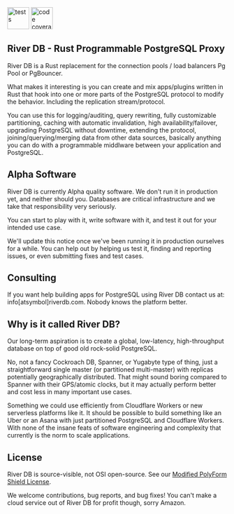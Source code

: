 <img alt="tests" src="https://github.com/riverdb/riverdb/actions/workflows/tests.yml/badge.svg" height=50 />
<a href="https://codecov.io/gh/riverdb/riverdb">
  <img alt="code coverage" src="https://codecov.io/gh/riverdb/riverdb/branch/master/graph/badge.svg?token=EjhI1wBhtG" height=50 />
</a>

## River DB - Rust Programmable PostgreSQL Proxy

River DB is a Rust replacement for the connection pools / load balancers Pg Pool or PgBouncer.

What makes it interesting is you can create and mix apps/plugins written in Rust that hook into one or more parts of the PostgreSQL protocol to modify the behavior. Including the replication stream/protocol.

You can use this for logging/auditing, query rewriting, fully customizable partitioning, caching with automatic invalidation, high availability/failover, upgrading PostgreSQL without downtime, extending the protocol, joining/querying/merging data from other data sources, basically anything you can do with a programmable middlware between your application and PostgreSQL.

## Alpha Software

River DB is currently Alpha quality software. We don't run it in production yet, and neither should you. Databases are critical infrastructure and we take that responsibility very seriously.

You can start to play with it, write software with it, and test it out for your intended use case.

We'll update this notice once we've been running it in production ourselves for a while. You can help out by helping us test it, finding and reporting issues, or even submitting fixes and test cases.

## Consulting

If you want help building apps for PostgreSQL using River DB contact us at: info[atsymbol]riverdb.com. Nobody knows the platform better.

## Why is it called River DB?

Our long-term aspiration is to create a global, low-latency, high-throughput database on top of good old rock-solid PostgreSQL.

No, not a fancy Cockroach DB, Spanner, or Yugabyte type of thing, just a straightforward single master (or partitioned multi-master) with replicas potentially geographically distributed.
That might sound boring compared to Spanner with their GPS/atomic clocks, but it may actually perform better
and cost less in many important use cases.

Something we could use efficiently from Cloudflare Workers or new serverless platforms like it. It should be possible
to build something like an Uber or an Asana with just partitioned PostgreSQL and Cloudflare Workers. With none of the insane feats of
software engineering and complexity that currently is the norm to scale applications.

## License

River DB is source-visible, not OSI open-source. See our [Modified PolyForm Shield License](LICENSE.md).

We welcome contributions, bug reports, and bug fixes! You can't make a cloud service out of River DB for profit though, sorry Amazon.


